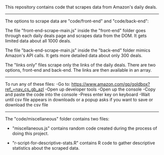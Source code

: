 This repository contains code that scrapes data from Amazon's daily deals.

---

The options to scrape data are "code/front-end" and "code/back-end": 

The file "front-end-scrape-main.js" inside the "front-end" folder goes through each daily deals page and scrapes data from the DOM. It gets limited data about all 1000 deals. 

The file "back-end-scrape-main.js" inside the "back-end" folder mimics Amazon's API calls. It gets more detailed data about only 300 deals.

The "links only" files scrape only the links of the daily deals. There are two options, front-end and back-end. The links are then available in an array.

---

To run any of these files:
-Go to: https://www.amazon.com/gp/goldbox?ref_=nav_cs_gb_azl
-Open up developer tools
-Open up the console
-Copy and paste the code into the console
-Press enter key on keyboard
-Wait until csv file appears in downloads or a popup asks if you want to save or download the csv file

---

The "code/miscellaneous" folder contains two files: 

- "miscellaneous.js" contains random code created during the process of doing this project. 

- "r-script-for-descriptive-stats.R" contains R code to gather descriptive statistics about the scraped data.